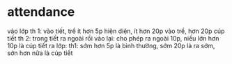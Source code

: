 # attendance
vào lớp
th 1: vào tiết, trể ít hơn 5p hiện diện, ít hơn 20p vào trể, hơn 20p cúp tiết
th 2: trong tiết ra ngoài rồi vào lại: cho phép ra ngoài 10p, niếu lớn hơn 10p là cúp tiết
ra lớp:
th1: sớm hơn 5p là bình thường, sớm 20p là ra sớm, sớn hơn nữa là cúp tiết
